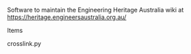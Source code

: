 Software to maintain the Engineering Heritage Australia wiki at https://heritage.engineersaustralia.org.au/

Items

crosslink.py

